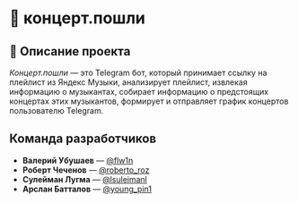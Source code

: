 # 🎵 концерт.пошли

## 📄 Описание проекта

*Концерт.пошли* — это Telegram бот, который принимает ссылку на плейлист из Яндекс Музыки, анализирует плейлист, извлекая информацию о музыкантах, собирает информацию о предстоящих концертах этих музыкантов, формирует и отправляет график концертов пользователю Telegram.

## Команда разработчиков

- **Валерий Убушаев** — [@flw1n](https://t.me/flw1n)
- **Роберт Чеченов** — [@roberto_roz](https://t.me/roberto_roz)
- **Сулейман Лугма** — [@lsuleimanl](https://t.me/lsuleimanl)
- **Арслан Батталов** — [@young_pin1](https://t.me/young_pin1)
